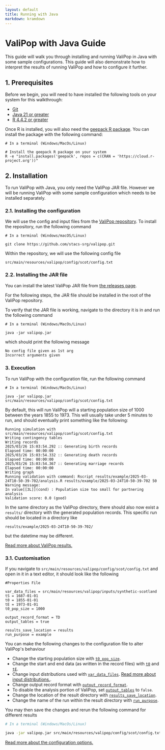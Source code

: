 ```yaml
---
layout: default
title: Running with Java 
markdown: kramdown
---
```


# ValiPop with Java Guide

This guide will walk you through installing and running ValiPop in Java with some sample configurations. This guide will also demonstrate how to interpret the results of running ValiPop and how to configure it further.

## 1. Prerequisites

Before we begin, you will need to have installed the following tools on your system for this walkthrough:

- [Git](https://git-scm.com/)
- [Java 21 or greater](https://www.oracle.com/uk/java/)
- [R 4.4.2 or greater](https://cran.r-project.org/)

Once R is installed, you will also need the [geepack R package](https://cran.r-project.org/web/packages/geepack/index.html). You can install the package with the following command:

```shell
# In a terminal (Windows/MacOs/Linux)

# Install the geepack R package on your system
R -e "install.packages('geepack', repos = c(CRAN = 'https://cloud.r-project.org'))"
```

## 2. Installation

To run ValiPop with Java, you only need the ValiPop JAR file. However we will be running ValiPop with some sample configuration which needs to be installed separately.

### 2.1. Installing the configuration

We will use the config and input files from the [ValiPop repository](https://github.com/stacs-srg/valipop). To install the repository, run the following command

```shell
# In a terminal (Windows/macOS/Linux)

git clone https://github.com/stacs-srg/valipop.git
```

Within the repository, we will use the following config file

`src/main/resources/valipop/config/scot/config.txt`

### 2.2. Installing the JAR file

You can install the latest ValiPop JAR file from [the releases page](https://github.com/stacs-srg/valipop/releases).

For the following steps, the JAR file should be installed in the root of the ValiPop repository.

To verify that the JAR file is working, navigate to the directory it is in and run the following command

```shell
# In a terminal (Windows/MacOs/Linux)

java -jar valipop.jar
```

which should print the following message

```txt
No config file given as 1st arg
Incorrect arguments given
```

### 3. Execution

To run ValiPop with the configuration file, run the following command

```shell
# In a terminal (Windows/MacOs/Linux)

java -jar valipop.jar src/main/resources/valipop/config/scot/config.txt
```

By default, this will run ValiPop will a starting population size of 1000 between the years 1855 to 1973. This will usually take under 5 minutes to run, and should eventually print something like the following:

```
Running simulation with src/main/resources/valipop/config/scot/config.txt
Writing contingency tables
Writing records
2025/03/26 15:03:54.292 :: Generating birth records
Elapsed time: 00:00:00
2025/03/26 15:03:54.332 :: Generating death records
Elapsed time: 00:00:00
2025/03/26 15:03:54.367 :: Generating marriage records
Elapsed time: 00:00:00
Writing graph
Running validation with command: Rscript results/example/2025-03-24T10-50-39-702/analysis.R results/example/2025-03-24T10-50-39-702 50
Warning message:
In value[[3L]](cond) : Population size too small for partnering analysis
Validation score: 0.0 (good)
```

In the same directory as the ValiPop directory, there should also now exist a `results/` directory with the generated population records. This specific run should be located in a directory like

```
results/example/2025-03-24T10-50-39-702/
```

but the datetime may be different.

[Read more about ValiPop results.](../results.md)

### 3.1. Customisation

If you navigate to `src/main/resources/valipop/config/scot/config.txt` and open in it in a text editor, it should look like the following

```
#Properties File

var_data_files = src/main/resources/valipop/inputs/synthetic-scotland
tS = 1687-01-01
t0 = 1855-01-01
tE = 1973-01-01
t0_pop_size = 1000

output_record_format = TD
output_tables = true

results_save_location = results
run_purpose = example
```

You can make the following changes to the configuration file to alter ValiPop's behaviour

- Change the starting population size with [`t0_pop_size`](../configuration/config-reference.md#t0_pop_size).
- Change the start and end data (as written in the record files) with [`t0`](../configuration/config-reference.md#t0) and [`tE`](../configuration/config-reference.md#tE).
- Change input distributions used with [`var_data_files`](../configuration/config-reference.md#var_data_files). [Read more about input distributions.](../configuration/input-reference.md).
- Change output record format with [`output_record_format`](../configuration/config-reference.md#output_record_format).
- To disable the analysis portion of ValiPop, set [`output_tables`](../configuration/config-reference.md#output_tables) to `false`.
- Change the location of the result directory with [`results_save_location`](../configuration/config-reference.md#results_save_location).
- Change the name of the run within the result directory with [`run_purpose`](../configuration/config-reference.md#run_purpose).

You may then save the changes and rerun the following command for different results

```sh
# In a terminal (Windows/MacOs/Linux)

java -jar valipop.jar src/main/resources/valipop/config/scot/config.txt
```

[Read more about the configuration options.](../configuration/config-reference.md)

